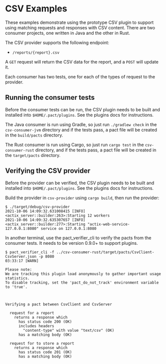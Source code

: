 # CSV Examples

These examples demonstrate using the prototype CSV plugin to support using matching requests and responses
with CSV content. There are two consumer projects, one written in Java and the other in Rust.

The CSV provider supports the following endpoint:
* `/reports/{report}.csv`

A `GET` request will return the CSV data for the report, and a `POST` will update it.

Each consumer has two tests, one for each of the types of request to the provider.

## Running the consumer tests

Before the consumer tests can be run, the CSV plugin needs to be built and installed into `$HOME/.pact/plugins`.
See the plugins docs for instructions.

The Java consumer is run using Gradle, so just run `./gradlew check` in the `csv-consumer-jvm` directory and 
if the tests pass, a pact file will be created in the `build/pacts` directory.

The Rust consumer is run using Cargo, so just run `cargo test` in the `csv-consumer-rust` directory, and 
if the tests pass, a pact file will be created in the `target/pacts` directory.

## Verifying the CSV provider

Before the provider can be verified, the CSV plugin needs to be built and installed into `$HOME/.pact/plugins`.
See the plugins docs for instructions.

Build the provider in `csv-provider` using `cargo build`, then run the provider:

```
$ ./target/debug/csv-provider 
2021-10-06 14:09:32.631008415 [INFO] <actix_server::builder:263>:Starting 12 workers
2021-10-06 14:09:32.635307657 [INFO] <actix_server::builder:277>:Starting "actix-web-service-127.0.0.1:8080" service on 127.0.0.1:8080
```

In another terminal, use the pact_verifier_cli to verify the pacts from the consumer tests. It needs to be
version 0.9.0+ to support plugins.

```
$ pact_verifier_cli -f ../csv-consumer-rust/target/pacts/CsvClient-CsvServer.json -p 8080
03:33:17 [WARN] 

Please note:
We are tracking this plugin load anonymously to gather important usage statistics.
To disable tracking, set the 'pact_do_not_track' environment variable to 'true'.



Verifying a pact between CsvClient and CsvServer

  request for a report
    returns a response which
      has status code 200 (OK)
      includes headers
        "content-type" with value "text/csv" (OK)
      has a matching body (OK)

  request for to store a report
    returns a response which
      has status code 201 (OK)
      has a matching body (OK)
```
